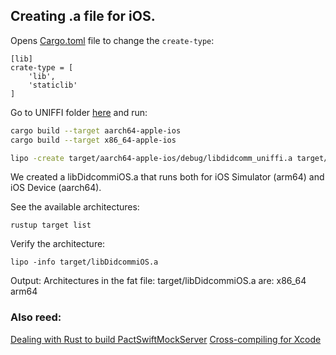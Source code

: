 ## Creating .a file for iOS.

Opens [Cargo.toml](./../../uniffi/Cargo.toml) file to change the `create-type`:
```
[lib]
crate-type = [
    'lib',
    'staticlib'
]
```

Go to UNIFFI folder [here](./../../uniffi/) and run:
```bash
cargo build --target aarch64-apple-ios
cargo build --target x86_64-apple-ios

lipo -create target/aarch64-apple-ios/debug/libdidcomm_uniffi.a target/x86_64-apple-ios/debug/libdidcomm_uniffi.a -output target/libDidcommiOS.a
```
We created a libDidcommiOS.a that runs both for iOS Simulator (arm64) and iOS Device (aarch64).

See the available architectures:
```
rustup target list
```

Verify the architecture:
```
lipo -info target/libDidcommiOS.a
```
Output: Architectures in the fat file: target/libDidcommiOS.a are: x86_64 arm64

### Also reed:

[Dealing with Rust to build PactSwiftMockServer](https://gist.github.com/surpher/bbf88e191e9d1f01ab2e2bbb85f9b528)
[Cross-compiling for Xcode](https://github.com/thombles/dw2019rust/blob/master/modules/02%20-%20Cross-compiling%20for%20Xcode.md)


